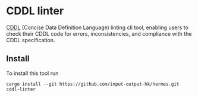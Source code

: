 # CDDL linter

[CDDL](https://datatracker.ietf.org/doc/html/rfc8610) (Concise Data Definition Language)
linting cli tool,
enabling users to check their CDDL code for errors, inconsistencies, and compliance with the CDDL specification.

## Install

To install this tool run
```shell
cargo install --git https://github.com/input-output-hk/hermes.git cddl-linter
```
